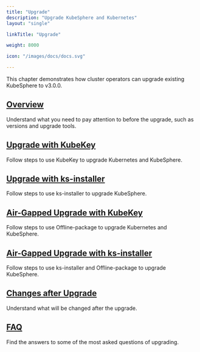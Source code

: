 ```yaml
---
title: "Upgrade"
description: "Upgrade KubeSphere and Kubernetes"
layout: "single"

linkTitle: "Upgrade"

weight: 8000

icon: "/images/docs/docs.svg"

---
```


This chapter demonstrates how cluster operators can upgrade existing KubeSphere to v3.0.0.

## [Overview](../upgrade/overview/)

Understand what you need to pay attention to before the upgrade, such as versions and upgrade tools.

## [Upgrade with KubeKey](../upgrade/upgrade-with-kubekey/)

Follow steps to use KubeKey to upgrade Kubernetes and KubeSphere.

## [Upgrade with ks-installer](../upgrade/upgrade-with-ks-installer/)

Follow steps to use ks-installer to upgrade KubeSphere.

## [Air-Gapped Upgrade with KubeKey](../upgrade/air-gapped-upgrade-with-kubekey/)

Follow steps to use Offline-package to upgrade Kubernetes and KubeSphere.

## [Air-Gapped Upgrade with ks-installer](../upgrade/air-gapped-upgrade-with-ks-installer/)

Follow steps to use ks-installer and Offline-package to upgrade KubeSphere.

## [Changes after Upgrade](../upgrade/what-changed/)

Understand what will be changed after the upgrade.

## [FAQ](../upgrade/upgrade-faq/)

Find the answers to some of the most asked questions of upgrading.
